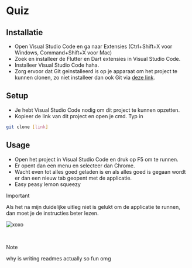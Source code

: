 # Quiz

## Installatie

- Open Visual Studio Code en ga naar Extensies (Ctrl+Shift+X voor Windows, Command+Shift+X voor Mac)
- Zoek en installeer de Flutter en Dart extensies in Visual Studio Code.
- Installeer Visual Studio Code haha.
- Zorg ervoor dat Git geinstalleerd is op je apparaat om het project te kunnen clonen, zo niet installeer dan ook Git via [deze link](https://git-scm.com/downloads).

## Setup

- Je hebt Visual Studio Code nodig om dit project te kunnen opzetten.
- Kopieer de link van dit project en open je cmd. Typ in
```bash
git clone [link]
```

## Usage

- Open het project in Visual Studio Code en druk op F5 om te runnen.
- Er opent dan een menu en selecteer dan Chrome.
- Wacht even tot alles goed geladen is en als alles goed is gegaan wordt er dan een nieuw tab geopent met de applicatie.
- Easy peasy lemon squeezy

> [!IMPORTANT]
> Als het na mijn duidelijke uitleg niet is gelukt om de applicatie te runnen, dan moet je de instructies beter lezen.
&nbsp;&nbsp;&nbsp;&nbsp;

![xoxo](https://i.pinimg.com/736x/e8/52/f9/e852f9c60771df76553c674458d0b914.jpg)

&nbsp;&nbsp;&nbsp;&nbsp;&nbsp;


>[!NOTE]
> why is writing readmes actually so fun omg
